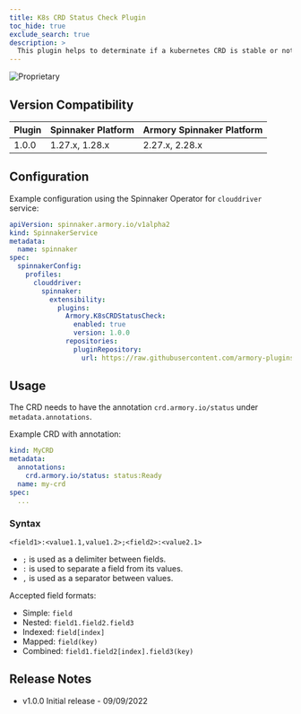 ```yaml
---
title: K8s CRD Status Check Plugin
toc_hide: true
exclude_search: true
description: >
  This plugin helps to determinate if a kubernetes CRD is stable or not.
---
```

<!-- this is a private plugin. It is also hidden via robots.txt and the netlify sitemap plugin. -->
![Proprietary](/images/proprietary.svg)

## Version Compatibility

| Plugin | Spinnaker Platform | Armory Spinnaker Platform |
|:-------|:-------------------|:--------------------------|
| 1.0.0  | 1.27.x, 1.28.x     | 2.27.x, 2.28.x            |

## Configuration

Example configuration using the Spinnaker Operator for `clouddriver` service:

```yaml
apiVersion: spinnaker.armory.io/v1alpha2
kind: SpinnakerService
metadata:
  name: spinnaker
spec:
  spinnakerConfig:
    profiles:
      clouddriver:
        spinnaker:
          extensibility:
            plugins:
              Armory.K8sCRDStatusCheck:
                enabled: true
                version: 1.0.0
              repositories:
                pluginRepository:
                  url: https://raw.githubusercontent.com/armory-plugins/pluginRepository/master/repositories.json
```

## Usage

The CRD needs to have the annotation `crd.armory.io/status` under `metadata.annotations`.

Example CRD with annotation:

```yaml
kind: MyCRD
metadata:
  annotations:
    crd.armory.io/status: status:Ready
  name: my-crd
spec:
  ...
```

### Syntax

`<field1>:<value1.1,value1.2>;<field2>:<value2.1>`

* `;` is used as a delimiter between fields.
* `:` is used to separate a field from its values.
* `,` is used as a separator between values.

Accepted field formats:

* Simple: `field`
* Nested: `field1.field2.field3`
* Indexed: `field[index]`
* Mapped: `field(key)`
* Combined: `field1.field2[index].field3(key)`

## Release Notes

* v1.0.0 Initial release - 09/09/2022
